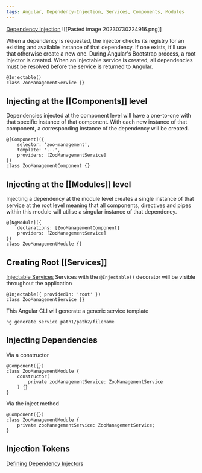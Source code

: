 ```yaml
---
tags: Angular, Dependency-Injection, Services, Components, Modules
---
```

[Dependency Injection](https://angular.io/guide/dependency-injection)
![[Pasted image 20230730224916.png]]

When a dependency is requested, the injector checks its registry for an existing and available instance of that dependency. If one exists, it'll use that otherwise create a new one. During Angular's Bootstrap process, a root injector is created. When an injectable service is created, all dependencies must be resolved before the service is returned to Angular.

```TS
@Injectable()
class ZooManagementService {}
```

## Injecting at the [[Components]] level
Dependencies injected at the component level will have a one-to-one with that specific instance of that component. With each new instance of that component, a corresponding instance of the dependency will be created.
```TS
@[Component]({ 
	selector: 'zoo-management', 
	template: '...', 
	providers: [ZooManagementService]
})
class ZooManagementComponent {}
```

## Injecting at the [[Modules]] level
Injecting a dependency at the module level creates a single instance of that service at the root level meaning that all components, directives and pipes within this module will utilise a singular instance of that dependency.
```TS
@[NgModule]({ 
	declarations: [ZooManagementComponent] 
	providers: [ZooManagementService] 
})
class ZooManagementModule {}
```

## Creating Root [[Services]]
[Injectable Services](https://angular.io/guide/creating-injectable-service)
Services with the `@Injectable()` decorator will be visible throughout the application
```TS
@Injectable({ providedIn: 'root' })
class ZooManagementService {}
```

This Angular CLI will generate a generic service template
```TS
ng generate service path1/path2/filename
```


## Injecting Dependencies

Via a constructor
```TS
@Component({})
class ZooManagementModule {
	constructor(
		private zooManagementService: ZooManagementService
	) {}
}
```

Via the inject method
```TS
@Component({})
class ZooManagementModule {
	private zooManagementService: ZooManagementService;
}
```

## Injection Tokens
[Defining Dependency Injectors](https://angular.io/guide/dependency-injection-providers)